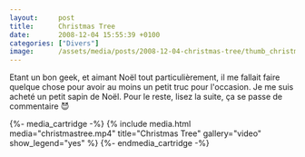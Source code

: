 ```yaml
---
layout:     post
title:      Christmas Tree
date:       2008-12-04 15:55:39 +0100
categories: ["Divers"]
image:      /assets/media/posts/2008-12-04-christmas-tree/thumb_christmastree.png
---
```


Etant un bon geek, et aimant Noël tout particulièrement, il me fallait faire quelque chose pour avoir au moins un
petit truc pour l'occasion. Je me suis acheté un petit sapin de Noël. Pour le reste, lisez la suite, ça se passe de
commentaire :smiling_imp:

<!--more-->

{%- media_cartridge -%}
{% include media.html
    media="christmastree.mp4"
    title="Christmas Tree"
    gallery="video"
    show_legend="yes"
%}
{%- endmedia_cartridge -%}
